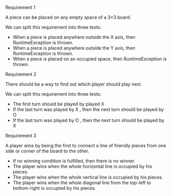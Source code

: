 Requirement 1

A piece can be placed on any empty space of a 3×3 board.

We can split this requirement into three tests:

- When a piece is placed anywhere outside the X axis, then RuntimeException is thrown.
- When a piece is placed anywhere outside the Y axis, then RuntimeException is thrown.
- When a piece is placed on an occupied space, then RuntimeException is thrown.

Requirement 2

There should be a way to find out which player should play next.


We can split this requirement into three tests:

- The first turn should be played by played X
- If the last turn was played by X , then the next turn should be played by O
- If the last turn was played by O , then the next turn should be played by X

Requirement 3

A player wins by being the first to connect a line of friendly pieces from one side or corner of the board to the other.

- If no winning condition is fulfilled, then there is no winner.
- The player wins when the whole horizontal line is occupied by his pieces.
- The player wins when the whole vertical line is occupied by his pieces.
- The player wins when the whole diagonal line from the top-left to bottom-right is occupied by his pieces.